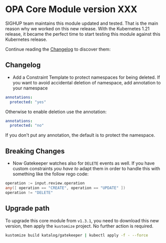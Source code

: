 # OPA Core Module version XXX

SIGHUP team maintains this module updated and tested. That is the main reason why we worked on this new release.
With the Kubernetes 1.21 release, it became the perfect time to start testing this module against this Kubernetes
release.

Continue reading the [Changelog](#changelog) to discover them:

## Changelog

- Add a Constraint Template to protect namespaces for being deleted. If you want to avoid accidental deletion of namespace, add annotation to your namespace
```yaml
annotations:
  protected: "yes"
```

Otherwise to enable deletion use the annotation:

```yaml
annotations:
  protected: "no"
```
If you don't put any annotation, the default is to protect the namespace.

## Breaking Changes

- Now Gatekeeper watches also for `DELETE` events as well. If you have custom constraints *you have to* adapt them in order to handle this with something like the follow rego code:

```go
operation := input.review.operation
any([ operation == "CREATE", operation == "UPDATE" ])
operation != "DELETE"
```

## Upgrade path

To upgrade this core module from `v1.3.1`, you need to download this new version, then apply the
`kustomize` project. No further action is required.

```bash
kustomize build katalog/gatekeeper | kubectl apply -f - --force
```
